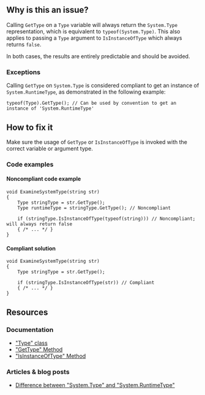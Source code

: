 ## Why is this an issue?

Calling `GetType` on a `Type` variable will always return the `System.Type` representation, which is equivalent to
`typeof(System.Type)`. This also applies to passing a `Type` argument to `IsInstanceOfType` which always returns
`false`.

In both cases, the results are entirely predictable and should be avoided.

### Exceptions

Calling `GetType` on `System.Type` is considered compliant to get an instance of `System.RuntimeType`, as
demonstrated in the following example:

    typeof(Type).GetType(); // Can be used by convention to get an instance of 'System.RuntimeType'

## How to fix it

Make sure the usage of `GetType` or `IsInstanceOfType` is invoked with the correct variable or argument type.

### Code examples

#### Noncompliant code example

    void ExamineSystemType(string str)
    {
        Type stringType = str.GetType();
        Type runtimeType = stringType.GetType(); // Noncompliant
    
        if (stringType.IsInstanceOfType(typeof(string))) // Noncompliant; will always return false
        { /* ... */ }
    }

#### Compliant solution

    void ExamineSystemType(string str)
    {
        Type stringType = str.GetType();
    
        if (stringType.IsInstanceOfType(str)) // Compliant
        { /* ... */ }
    }

## Resources

### Documentation

- ["Type" class](https://learn.microsoft.com/en-us/dotnet/api/system.type)
- ["GetType" Method](https://learn.microsoft.com/en-us/dotnet/api/system.object.gettype)
- ["IsInstanceOfType" Method](https://learn.microsoft.com/en-us/dotnet/api/system.type.isinstanceoftype)

### Articles & blog posts

- [Difference between "System.Type" and "System.RuntimeType"](https://stackoverflow.com/a/5737947)